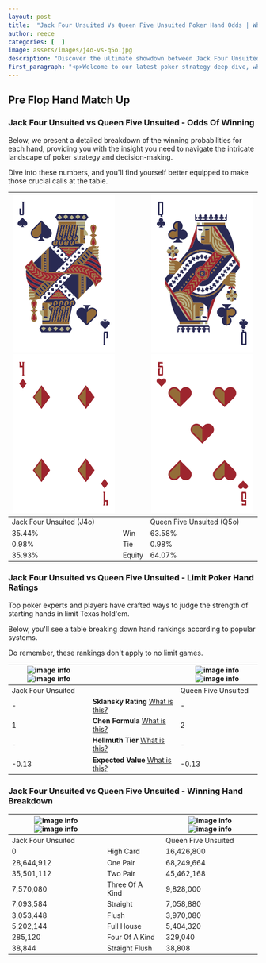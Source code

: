 ```yaml
---
layout: post
title:  "Jack Four Unsuited Vs Queen Five Unsuited Poker Hand Odds | Which Is The Better Hand In Poker? A Complete Guide"
author: reece
categories: [  ]
image: assets/images/j4o-vs-q5o.jpg
description: "Discover the ultimate showdown between Jack Four Unsuited and Queen Five Unsuited in poker! Uncover the odds, strategies, and scenarios where one hand triumphs over the other. Get ready to up your poker game with this thrilling analysis."
first_paragraph: "<p>Welcome to our latest poker strategy deep dive, where we're pitting two distinct hands against each other in a high-stakes showdown: Jack Four Unsuited vs Queen Five Unsuited.</p><p>In the dynamic world of poker, every decision counts, and knowing which hand holds the upper hand is key to your success at the table.</p><p>In this article, we'll dissect these two hands, explore the scenarios where one dominates the other, and equip you with the knowledge to make strategic choices that can tip the odds in your favor.</p><p>Get ready to unravel the intriguing dynamics of these poker hands and elevate your game to new heights.</p>"
---
```




[comment]: # (sp0)

## Pre Flop Hand Match Up

<div class="table hand-ratings" markdown="1"> 



### Jack Four Unsuited vs Queen Five Unsuited - Odds Of Winning

Below, we present a detailed breakdown of the winning probabilities for each hand, providing you with the insight you need to navigate the intricate landscape of poker strategy and decision-making. 

Dive into these numbers, and you'll find yourself better equipped to make those crucial calls at the table.


    
| ![image info](assets/images/hand1/j.png) ![image info](assets/images/hand1/4o.png) |  | ![image info](assets/images/hand2/q.png) ![image info](assets/images/hand2/5o.png) |
| -------- | -------- | -------- |
| Jack Four Unsuited (J4o) |  | Queen Five Unsuited (Q5o) |
| 35.44% | Win | 63.58% |
| 0.98% | Tie | 0.98% |
| 35.93% | Equity | 64.07% |




[comment]: # (sp1)



### Jack Four Unsuited vs Queen Five Unsuited - Limit Poker Hand Ratings

Top poker experts and players have crafted ways to judge the strength of starting hands in limit Texas hold'em. 

Below, you'll see a table breaking down hand rankings according to popular systems. 

Do remember, these rankings don't apply to no limit games.


    
| ![image info](https://www.riverpairs.com/assets/images/hand1/j.png) ![image info](https://www.riverpairs.com/assets/images/hand1/4o.png) |  | ![image info](https://www.riverpairs.com/assets/images/hand2/q.png) ![image info](https://www.riverpairs.com/assets/images/hand2/5o.png) |
| -------- | -------- | -------- |
| Jack Four Unsuited |  | Queen Five Unsuited |
| - | **Sklansky Rating** [What is this?](/sklansky-rating-explained) | - |
| 1 | **Chen Formula** [What is this?](/chen-formula-explained) | 2 |
| - | **Hellmuth Tier** [What is this?](/Hellmuth-tier-explained) | - |
| -0.13 | **Expected Value** [What is this?](/expected-value-explained) | -0.13 |




[comment]: # (sp2)



### Jack Four Unsuited vs Queen Five Unsuited - Winning Hand Breakdown


    
| ![image info](https://www.riverpairs.com/assets/images/hand1/j.png) ![image info](https://www.riverpairs.com/assets/images/hand1/4o.png) |  | ![image info](https://www.riverpairs.com/assets/images/hand2/q.png) ![image info](https://www.riverpairs.com/assets/images/hand2/5o.png) |
| -------- | -------- | -------- |
| Jack Four Unsuited |  | Queen Five Unsuited |
| 0 | High Card | 16,426,800 |
| 28,644,912 | One Pair | 68,249,664 |
| 35,501,112 | Two Pair | 45,462,168 |
| 7,570,080 | Three Of A Kind | 9,828,000 |
| 7,093,584 | Straight | 7,058,880 |
| 3,053,448 | Flush | 3,970,080 |
| 5,202,144 | Full House | 5,404,320 |
| 285,120 | Four Of A Kind | 329,040 |
| 38,844 | Straight Flush | 38,808 |




[comment]: # (sp3)



</div>

[comment]: # (sp4)



[comment]: # (sp5)


